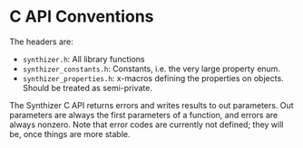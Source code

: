 # C API Conventions

The headers are:

- `synthizer.h`: All library functions
- `synthizer_constants.h`: Constants, i.e. the very large property enum.
- `synthizer_properties.h`: x-macros defining the properties on objects. Should be treated as semi-private.

The Synthizer C API returns errors and writes results to out parameters.  Out parameters are always the first parameters of a function, and errors are always nonzero.  Note that error codes are currently not defined; they will be, once things are more stable.
